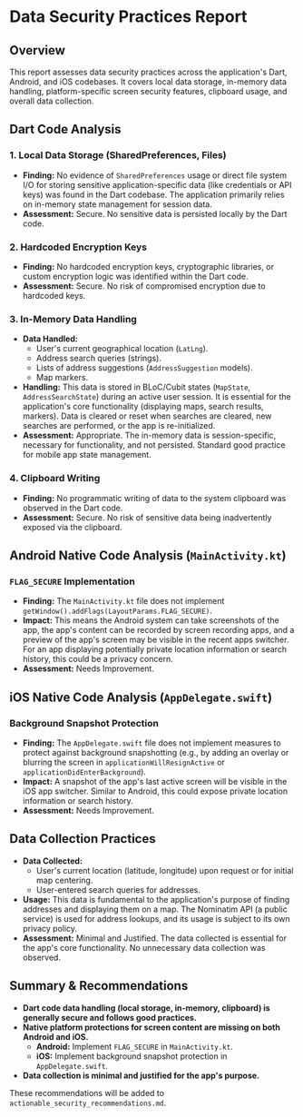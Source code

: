 # Data Security Practices Report

## Overview

This report assesses data security practices across the application's Dart, Android, and iOS codebases. It covers local data storage, in-memory data handling, platform-specific screen security features, clipboard usage, and overall data collection.

## Dart Code Analysis

### 1. Local Data Storage (SharedPreferences, Files)

*   **Finding:** No evidence of `SharedPreferences` usage or direct file system I/O for storing sensitive application-specific data (like credentials or API keys) was found in the Dart codebase. The application primarily relies on in-memory state management for session data.
*   **Assessment:** Secure. No sensitive data is persisted locally by the Dart code.

### 2. Hardcoded Encryption Keys

*   **Finding:** No hardcoded encryption keys, cryptographic libraries, or custom encryption logic was identified within the Dart code.
*   **Assessment:** Secure. No risk of compromised encryption due to hardcoded keys.

### 3. In-Memory Data Handling

*   **Data Handled:**
    *   User's current geographical location (`LatLng`).
    *   Address search queries (strings).
    *   Lists of address suggestions (`AddressSuggestion` models).
    *   Map markers.
*   **Handling:** This data is stored in BLoC/Cubit states (`MapState`, `AddressSearchState`) during an active user session. It is essential for the application's core functionality (displaying maps, search results, markers). Data is cleared or reset when searches are cleared, new searches are performed, or the app is re-initialized.
*   **Assessment:** Appropriate. The in-memory data is session-specific, necessary for functionality, and not persisted. Standard good practice for mobile app state management.

### 4. Clipboard Writing

*   **Finding:** No programmatic writing of data to the system clipboard was observed in the Dart code.
*   **Assessment:** Secure. No risk of sensitive data being inadvertently exposed via the clipboard.

## Android Native Code Analysis (`MainActivity.kt`)

### `FLAG_SECURE` Implementation

*   **Finding:** The `MainActivity.kt` file does not implement `getWindow().addFlags(LayoutParams.FLAG_SECURE)`.
*   **Impact:** This means the Android system can take screenshots of the app, the app's content can be recorded by screen recording apps, and a preview of the app's screen may be visible in the recent apps switcher. For an app displaying potentially private location information or search history, this could be a privacy concern.
*   **Assessment:** Needs Improvement.

## iOS Native Code Analysis (`AppDelegate.swift`)

### Background Snapshot Protection

*   **Finding:** The `AppDelegate.swift` file does not implement measures to protect against background snapshotting (e.g., by adding an overlay or blurring the screen in `applicationWillResignActive` or `applicationDidEnterBackground`).
*   **Impact:** A snapshot of the app's last active screen will be visible in the iOS app switcher. Similar to Android, this could expose private location information or search history.
*   **Assessment:** Needs Improvement.

## Data Collection Practices

*   **Data Collected:**
    *   User's current location (latitude, longitude) upon request or for initial map centering.
    *   User-entered search queries for addresses.
*   **Usage:** This data is fundamental to the application's purpose of finding addresses and displaying them on a map. The Nominatim API (a public service) is used for address lookups, and its usage is subject to its own privacy policy.
*   **Assessment:** Minimal and Justified. The data collected is essential for the app's core functionality. No unnecessary data collection was observed.

## Summary & Recommendations

*   **Dart code data handling (local storage, in-memory, clipboard) is generally secure and follows good practices.**
*   **Native platform protections for screen content are missing on both Android and iOS.**
    *   **Android:** Implement `FLAG_SECURE` in `MainActivity.kt`.
    *   **iOS:** Implement background snapshot protection in `AppDelegate.swift`.
*   **Data collection is minimal and justified for the app's purpose.**

These recommendations will be added to `actionable_security_recommendations.md`.

